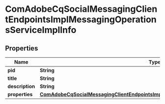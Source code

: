 

# ComAdobeCqSocialMessagingClientEndpointsImplMessagingOperationsServiceImplInfo

## Properties

Name | Type | Description | Notes
------------ | ------------- | ------------- | -------------
**pid** | **String** |  |  [optional]
**title** | **String** |  |  [optional]
**description** | **String** |  |  [optional]
**properties** | [**ComAdobeCqSocialMessagingClientEndpointsImplMessagingOperationsServiceImplProperties**](ComAdobeCqSocialMessagingClientEndpointsImplMessagingOperationsServiceImplProperties.md) |  |  [optional]



